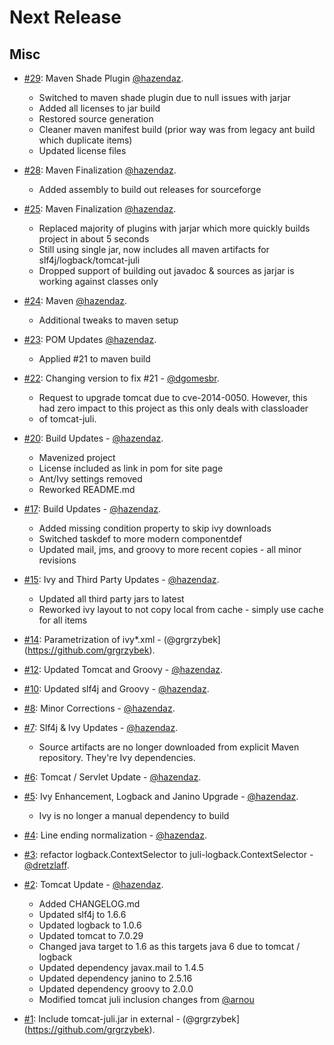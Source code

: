 Next Release
============

Misc
----
* [#29](https://github.com/grgrzybek/tomcat-slf4j-logback/pull/29): Maven Shade Plugin [@hazendaz](https://github.com/hazendaz).
  * Switched to maven shade plugin due to null issues with jarjar
  * Added all licenses to jar build
  * Restored source generation
  * Cleaner maven manifest build (prior way was from legacy ant build which duplicate items)
  * Updated license files

* [#28](https://github.com/grgrzybek/tomcat-slf4j-logback/pull/28): Maven Finalization [@hazendaz](https://github.com/hazendaz).
  * Added assembly to build out releases for sourceforge

* [#25](https://github.com/grgrzybek/tomcat-slf4j-logback/pull/25): Maven Finalization [@hazendaz](https://github.com/hazendaz).
  * Replaced majority of plugins with jarjar which more quickly builds project in about 5 seconds
  * Still using single jar, now includes all maven artifacts for slf4j/logback/tomcat-juli
  * Dropped support of building out javadoc & sources as jarjar is working against classes only

* [#24](https://github.com/grgrzybek/tomcat-slf4j-logback/pull/24): Maven [@hazendaz](https://github.com/hazendaz).
  * Additional tweaks to maven setup

* [#23](https://github.com/grgrzybek/tomcat-slf4j-logback/pull/23): POM Updates [@hazendaz](https://github.com/hazendaz).
  * Applied #21 to maven build

* [#22](https://github.com/grgrzybek/tomcat-slf4j-logback/pull/22): Changing version to fix #21 - [@dgomesbr](https://github.com/dgomesbr).
  * Request to upgrade tomcat due to cve-2014-0050. However, this had zero impact to this project as this only deals with classloader
  * of tomcat-juli.

* [#20](https://github.com/grgrzybek/tomcat-slf4j-logback/pull/20): Build Updates - [@hazendaz](https://github.com/hazendaz).
  * Mavenized project
  * License included as link in pom for site page
  * Ant/Ivy settings removed
  * Reworked README.md

* [#17](https://github.com/grgrzybek/tomcat-slf4j-logback/pull/17): Build Updates - [@hazendaz](https://github.com/hazendaz).
  * Added missing condition property to skip ivy downloads
  * Switched taskdef to more modern componentdef
  * Updated mail, jms, and groovy to more recent copies - all minor revisions

* [#15](https://github.com/grgrzybek/tomcat-slf4j-logback/pull/15): Ivy and Third Party Updates - [@hazendaz](https://github.com/hazendaz).
  * Updated all third party jars to latest
  * Reworked ivy layout to not copy local from cache - simply use cache for all items

* [#14](https://github.com/grgrzybek/tomcat-slf4j-logback/pull/14): Parametrization of ivy*.xml - (@grgrzybek](https://github.com/grgrzybek).

* [#12](https://github.com/grgrzybek/tomcat-slf4j-logback/pull/12): Updated Tomcat and Groovy - [@hazendaz](https://github.com/hazendaz).

* [#10](https://github.com/grgrzybek/tomcat-slf4j-logback/pull/10): Updated slf4j and Groovy - [@hazendaz](https://github.com/hazendaz).

* [#8](https://github.com/grgrzybek/tomcat-slf4j-logback/pull/8): Minor Corrections - [@hazendaz](https://github.com/hazendaz).

* [#7](https://github.com/grgrzybek/tomcat-slf4j-logback/pull/7): Slf4j & Ivy Updates - [@hazendaz](https://github.com/hazendaz).
  * Source artifacts are no longer downloaded from explicit Maven repository. They're Ivy dependencies.

* [#6](https://github.com/grgrzybek/tomcat-slf4j-logback/pull/6): Tomcat / Servlet Update - [@hazendaz](https://github.com/hazendaz).

* [#5](https://github.com/grgrzybek/tomcat-slf4j-logback/pull/5): Ivy Enhancement, Logback and Janino Upgrade - [@hazendaz](https://github.com/hazendaz).
  * Ivy is no longer a manual dependency to build

* [#4](https://github.com/grgrzybek/tomcat-slf4j-logback/pull/4): Line ending normalization - [@hazendaz](https://github.com/hazendaz).

* [#3](https://github.com/grgrzybek/tomcat-slf4j-logback/pull/3): refactor logback.ContextSelector to juli-logback.ContextSelector - [@dretzlaff](https://github.com/dretzlaff).

* [#2](https://github.com/grgrzybek/tomcat-slf4j-logback/pull/2): Tomcat Update - [@hazendaz](https://github.com/hazendaz).
  * Added CHANGELOG.md
  * Updated slf4j to 1.6.6
  * Updated logback to 1.0.6
  * Updated tomcat to 7.0.29
  * Changed java target to 1.6 as this targets java 6 due to tomcat / logback
  * Updated dependency javax.mail to 1.4.5
  * Updated dependency janino to 2.5.16
  * Updated dependency groovy to 2.0.0
  * Modified tomcat juli inclusion changes from [@arnou](https://github.com/arnou)

* [#1](https://github.com/grgrzybek/tomcat-slf4j-logback/issues/1): Include tomcat-juli.jar in external - (@grgrzybek](https://github.com/grgrzybek).